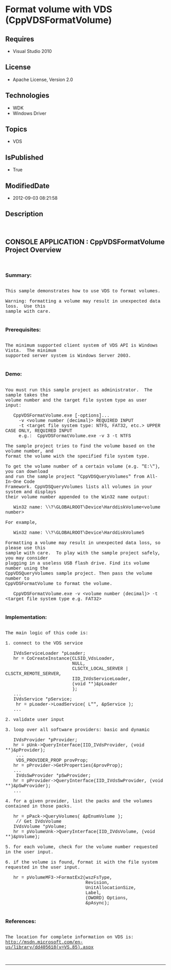 # Format volume with VDS (CppVDSFormatVolume)
## Requires
* Visual Studio 2010
## License
* Apache License, Version 2.0
## Technologies
* WDK
* Windows Driver
## Topics
* VDS
## IsPublished
* True
## ModifiedDate
* 2012-09-03 08:21:58
## Description

<p style="font-family:Courier New">&nbsp;</p>
<h2>CONSOLE APPLICATION : CppVDSFormatVolume Project Overview</h2>
<p style="font-family:Courier New">&nbsp;</p>
<h3>Summary:</h3>
<p style="font-family:Courier New"><br>
This sample demonstrates how to use VDS to format volumes.<br>
<br>
Warning: formatting a volume may result in unexpected data loss. &nbsp;Use this <br>
sample with care.<br>
<br>
</p>
<h3>Prerequisites:</h3>
<p style="font-family:Courier New"><br>
The minimum supported client system of VDS API is Windows Vista. &nbsp;The minimum
<br>
supported server system is Windows Server 2003. <br>
<br>
</p>
<h3>Demo:</h3>
<p style="font-family:Courier New"><br>
You must run this sample project as administrator. &nbsp;The sample takes the <br>
volume number and the target file system type as user input:<br>
<br>
&nbsp; &nbsp;CppVDSFormatVolume.exe [-options]...<br>
&nbsp; &nbsp; &nbsp;-v &lt;volume number (decimal)&gt; REQUIRED INPUT<br>
&nbsp; &nbsp; &nbsp;-t &lt;target file system type: NTFS, FAT32, etc.&gt; UPPER CASE ONLY, REQUIRED INPUT<br>
&nbsp; &nbsp; &nbsp;e.g.: &nbsp;CppVDSFormatVolume.exe -v 3 -t NTFS <br>
<br>
The sample project tries to find the volume based on the volume number, and <br>
format the volume with the specified file system type.<br>
<br>
To get the volume number of a certain volume (e.g. &quot;E:\&quot;), you can download <br>
and run the sample project &quot;CppVDSQueryVolumes&quot; from All-In-One Code <br>
Framework. CppVDSQueryVolumes lists all volumes in your system and displays <br>
their volume number appended to the Win32 name output:<br>
<br>
&nbsp; &nbsp;Win32 name: \\?\GLOBALROOT\Device\HarddiskVolume&lt;volume number&gt;<br>
<br>
For example, <br>
<br>
&nbsp; &nbsp;Win32 name: \\?\GLOBALROOT\Device\HarddiskVolume5<br>
<br>
Formatting a volume may result in unexpected data loss, so please use this <br>
sample with care. &nbsp;To play with the sample project safely, you may consider <br>
plugging in a useless USB flash drive. Find its volume number using the <br>
CppVDSQueryVolumes sample project. Then pass the volume number to <br>
CppVDSFormatVolume to format the volume. <br>
<br>
&nbsp; &nbsp;CppVDSFormatVolume.exe -v &lt;volume number (decimal)&gt; -t &lt;target file system type e.g. FAT32&gt;<br>
<br>
</p>
<h3>Implementation:</h3>
<p style="font-family:Courier New"><br>
The main logic of this code is:<br>
<br>
1. connect to the VDS service<br>
<br>
&nbsp; &nbsp;IVdsServiceLoader *pLoader;<br>
&nbsp; &nbsp;hr = CoCreateInstance(CLSID_VdsLoader,<br>
&nbsp; &nbsp; &nbsp; &nbsp; &nbsp; &nbsp; &nbsp; &nbsp; &nbsp; &nbsp; &nbsp; &nbsp; &nbsp;NULL,<br>
&nbsp; &nbsp; &nbsp; &nbsp; &nbsp; &nbsp; &nbsp; &nbsp; &nbsp; &nbsp; &nbsp; &nbsp; &nbsp;CLSCTX_LOCAL_SERVER | CLSCTX_REMOTE_SERVER,<br>
&nbsp; &nbsp; &nbsp; &nbsp; &nbsp; &nbsp; &nbsp; &nbsp; &nbsp; &nbsp; &nbsp; &nbsp; &nbsp;IID_IVdsServiceLoader,<br>
&nbsp; &nbsp; &nbsp; &nbsp; &nbsp; &nbsp; &nbsp; &nbsp; &nbsp; &nbsp; &nbsp; &nbsp; &nbsp;(void **)&amp;pLoader<br>
&nbsp; &nbsp; &nbsp; &nbsp; &nbsp; &nbsp; &nbsp; &nbsp; &nbsp; &nbsp; &nbsp; &nbsp; &nbsp;);<br>
&nbsp; &nbsp;...<br>
&nbsp; &nbsp;IVdsService *pService;<br>
&nbsp;&nbsp;&nbsp;&nbsp;hr = pLoader-&gt;LoadService( L&quot;&quot;, &amp;pService );<br>
&nbsp; &nbsp;...<br>
<br>
2. validate user input<br>
<br>
3. loop over all software providers: basic and dynamic<br>
<br>
&nbsp; &nbsp;IVdsProvider *pProvider;<br>
&nbsp; &nbsp;hr = pUnk-&gt;QueryInterface(IID_IVdsProvider, (void **)&amp;pProvider);<br>
&nbsp;&nbsp;&nbsp;&nbsp;...<br>
&nbsp;&nbsp;&nbsp;&nbsp;VDS_PROVIDER_PROP provProp;<br>
&nbsp; &nbsp;hr = pProvider-&gt;GetProperties(&amp;provProp);<br>
&nbsp; &nbsp;...<br>
&nbsp;&nbsp;&nbsp;&nbsp;IVdsSwProvider *pSwProvider;<br>
&nbsp; &nbsp;hr = pProvider-&gt;QueryInterface(IID_IVdsSwProvider, (void **)&amp;pSwProvider);<br>
&nbsp; &nbsp;...<br>
<br>
4. for a given provider, list the packs and the volumes contained in those packs.<br>
<br>
&nbsp; &nbsp;hr = pPack-&gt;QueryVolumes( &amp;pEnumVolume );<br>
&nbsp;&nbsp;&nbsp;&nbsp;// Get IVdsVolume &nbsp; &nbsp; &nbsp; &nbsp; <br>
&nbsp; &nbsp;IVdsVolume *pVolume;<br>
&nbsp; &nbsp;hr = pVolumeUnk-&gt;QueryInterface(IID_IVdsVolume, (void **)&amp;pVolume);<br>
<br>
5. for each volume, check for the volume number requested in the user input.<br>
<br>
6. if the volume is found, format it with the file system requested in the user input.<br>
<br>
&nbsp; &nbsp;hr = pVolumeMF3-&gt;FormatEx2(wszFsType,<br>
&nbsp; &nbsp; &nbsp; &nbsp; &nbsp; &nbsp; &nbsp; &nbsp; &nbsp; &nbsp; &nbsp; &nbsp; &nbsp; &nbsp; &nbsp; Revision,<br>
&nbsp; &nbsp; &nbsp; &nbsp; &nbsp; &nbsp; &nbsp; &nbsp; &nbsp; &nbsp; &nbsp; &nbsp; &nbsp; &nbsp; &nbsp; UnitAllocationSize,<br>
&nbsp; &nbsp; &nbsp; &nbsp; &nbsp; &nbsp; &nbsp; &nbsp; &nbsp; &nbsp; &nbsp; &nbsp; &nbsp; &nbsp; &nbsp; Label,<br>
&nbsp; &nbsp; &nbsp; &nbsp; &nbsp; &nbsp; &nbsp; &nbsp; &nbsp; &nbsp; &nbsp; &nbsp; &nbsp; &nbsp; &nbsp; (DWORD) Options,<br>
&nbsp; &nbsp; &nbsp; &nbsp; &nbsp; &nbsp; &nbsp; &nbsp; &nbsp; &nbsp; &nbsp; &nbsp; &nbsp; &nbsp; &nbsp; &amp;pAsync);<br>
<br>
</p>
<h3>References:</h3>
<p style="font-family:Courier New"><br>
The location for complete information on VDS is:<br>
<a href="http://msdn.microsoft.com/en-us/library/dd405618(v=VS.85).aspx" target="_blank">http://msdn.microsoft.com/en-us/library/dd405618(v=VS.85).aspx</a><br>
<br>
<br>
</p>
<hr>
<div><a href="http://go.microsoft.com/?linkid=9759640" style="margin-top:3px"><img src="http://bit.ly/onecodelogo" alt="">
</a></div>
